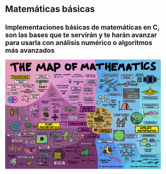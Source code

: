 # Matemáticas básicas

## Implementaciones básicas de matemáticas en C, son las bases que te servirán y te harán avanzar para usarla con análisis numérico o algoritmos más avanzados

<img src=/00.-Sources/maths.png alt="#"/>

